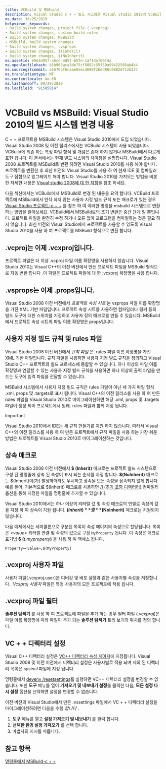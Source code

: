 ```yaml
---
title: VCBuild 및 MSBuild
description: Visual Studio c + + 빌드 시스템은 Visual Studio 2010의 VCBuild에서 MSBuild로 변경 되었습니다.
ms.date: 10/25/2019
helpviewer_keywords:
- Build system changes, project file (.vcxprog)
- Build system changes, custom build rules
- Build system changes, MSBuild
- MSBuild, build system changes
- Build system changes, .vsprops
- Build system changes, $(Inherit)
- Build system changes, $(NoInherit)
ms.assetid: e564d95f-a6cc-4d97-b57e-1a71daf66f4a
ms.openlocfilehash: b1b963aca3de75cf9852c55f59a99422568ab4b4
ms.sourcegitcommit: a1676bf6caae05ecd698f26ed80c08828722b237
ms.translationtype: MT
ms.contentlocale: ko-KR
ms.lasthandoff: 09/29/2020
ms.locfileid: "91505914"
---
```

# <a name="vcbuild-vs-msbuild-build-system-changes-in-visual-studio-2010"></a>VCBuild vs MSBuild: Visual Studio 2010의 빌드 시스템 변경 내용

C + + 프로젝트용 MSBuild 시스템은 Visual Studio 2010에서 도입 되었습니다. Visual Studio 2008 및 이전 릴리스에서는 VCBuild 시스템이 사용 되었습니다. VCBuild에 의존 하는 특정 파일 형식 및 개념은 존재 하지 않거나 MSBuild에서 다르게 표현 됩니다. 이 문서에서는 현재 빌드 시스템의 차이점을 설명합니다. Visual Studio 2008 프로젝트를 MSBuild로 변환 하려면 Visual Studio 2010를 사용 해야 합니다. 프로젝트를 변환한 후 최신 버전의 Visual Studio를 사용 하 여 현재 IDE 및 컴파일러 도구 집합으로 업그레이드 해야 합니다. Visual Studio 2010를 가져오는 방법을 비롯 한 자세한 내용은 [Visual studio 2008에 대 한 지침](use-native-multi-targeting.md#instructions-for-visual-studio-2008)을 참조 하세요.

다음 섹션에서는 VCBuild에서 MSBuild로 변경 된 내용을 요약 합니다. VCBuild 프로젝트에 MSBuild에서 인식 되지 않는 사용자 지정 빌드 규칙 또는 매크로가 있는 경우 [Visual Studio 프로젝트-c + +](../build/creating-and-managing-visual-cpp-projects.md) 를 참조 하 여 이러한 명령을 msbuild 시스템으로 변환 하는 방법을 알아보세요. VCBuild에서 MSBuild로의 초기 변환은 중간 단계 일 뿐입니다. 프로젝트 파일을 완전히 수정 하거나 오류 없이 프로그램을 컴파일하는 것은 필요 하지 않습니다. 최신 버전의 Visual Studio에서 프로젝트를 사용할 수 있도록 Visual Studio 2010을 사용 하 여 프로젝트를 MSBuild 형식으로 변환 합니다.

## <a name="vcproj-is-now-vcxproj"></a>.vcproj는 이제 .vcxproj입니다.

프로젝트 파일은 더 이상 .vcproj 파일 이름 확장명을 사용하지 않습니다. Visual Studio 2010는 Visual C++의 이전 버전에서 만든 프로젝트 파일을 MSBuild 형식으로 자동 변환 합니다 .이 파일은 프로젝트 파일에 대 한 .vcxproj 확장명을 사용 합니다.

## <a name="vsprops-is-now-props"></a>.vsprops는 이제 .props입니다.

Visual Studio 2008 이전 버전에서 *프로젝트 속성 시트* 는 vsprops 파일 이름 확장명을 가진 XML 기반 파일입니다. 프로젝트 속성 시트를 사용하면 컴파일러나 링커 등의 빌드 도구에 대한 스위치를 지정하고 사용자 정의 매크로를 만들 수 있습니다. MSBuild에서 프로젝트 속성 시트의 파일 이름 확장명은 props입니다.

## <a name="custom-build-rules-and-rules-files"></a>사용자 지정 빌드 규칙 및 rules 파일

Visual Studio 2008 이전 버전에서 *규칙 파일* 은. rules 파일 이름 확장명을 가진 XML 기반 파일입니다. 규칙 파일을 사용하면 사용자 지정 빌드 규칙을 정의하고 Visual Studio C++ 프로젝트의 빌드 프로세스에 통합할 수 있습니다. 하나 이상의 파일 이름 확장명과 연결할 수 있는 사용자 지정 빌드 규칙을 사용하면 하나 이상의 출력 파일을 만드는 도구에 입력 파일을 전달할 수 있습니다.

MSBuild 시스템에서 사용자 지정 빌드 규칙은 rules 파일이 아닌 세 가지 파일 형식 .xml, props 및 .targets로 표시 됩니다. Visual C++의 이전 릴리스를 사용 하 여 만든 rules 파일을 Visual Studio 2010로 마이그레이션하면 해당 .xml, props 및 .targets 파일이 생성 되어 프로젝트에서 원래. rules 파일과 함께 저장 됩니다.

> [!IMPORTANT]
> Visual Studio 2010에서 IDE는 새 규칙 만들기를 지원 하지 않습니다. 따라서 Visual C++의 이전 릴리스를 사용 하 여 만든 프로젝트에서 규칙 파일을 사용 하는 가장 쉬운 방법은 프로젝트를 Visual Studio 2010로 마이그레이션하는 것입니다.

## <a name="inheritance-macros"></a>상속 매크로

Visual Studio 2008 이전 버전에서 **$ (Inherit)** 매크로는 프로젝트 빌드 시스템으로 구성 된 명령줄에 상속 된 속성이 표시 되는 순서를 지정 합니다. **$(NoInherit)** 매크로는 $(Inherit)이(가) 발생하더라도 무시하고 상속될 모든 속성을 상속되지 않게 합니다. 예를 들어, 기본적으로 $(Inherit) 매크로를 사용하면 [/I (추가 포함 디렉터리)](../build/reference/i-additional-include-directories.md) 컴파일러 옵션을 통해 지정한 파일을 명령줄에 추가할 수 있습니다.

Visual Studio 2010에서는 하나 이상의 리터럴 값 및 속성 매크로의 연결로 속성의 값을 지정 하 여 상속이 지원 됩니다. **$(Inherit)** 및 **$(NoInherit)** 매크로는 지원되지 않습니다.

다음 예제에서는 세미콜론으로 구분된 목록이 속성 페이지의 속성으로 할당됩니다. 목록은 *\<value>* 리터럴 연결 및 속성의 값으로 구성 `MyProperty` 됩니다 .이 속성은 매크로 표기법 **$ (**<em>t.myproperty</em>**)** 을 사용 하 여 액세스 됩니다.

```
Property=<value>;$(MyProperty)
```

## <a name="vcxprojuser-files"></a>.vcxproj 사용자 파일

사용자 파일(.vcxproj.user)은 디버깅 및 배포 설정과 같은 사용자별 속성을 저장합니다. *.Vcxproj 사용자* 파일은 특정 사용자의 모든 프로젝트에 적용 됩니다.

## <a name="vcxprojfilters-file"></a>.vcxproj 파일 필터

**솔루션 탐색기** 를 사용 하 여 프로젝트에 파일을 추가 하는 경우 필터 파일 (*.vcxproj*)은 파일 이름 확장명에 따라 파일이 추가 되는 **솔루션 탐색기** 트리 보기의 위치를 정의 합니다.

## <a name="vc-directories-settings"></a>VC + + 디렉터리 설정

Visual C++ 디렉터리 설정은 [VC++ 디렉터리 속성 페이지](../build/reference/vcpp-directories-property-page.md)에 지정됩니다. Visual Studio 2008 및 이전 버전에서 디렉터리 설정은 사용자별로 적용 되며 제외 된 디렉터리 목록은 *sysincl* 파일에 지정 됩니다.

명령줄에서 [devenv /resetsettings](/visualstudio/ide/reference/resetsettings-devenv-exe)를 실행하면 VC++ 디렉터리 설정을 변경할 수 없습니다. 또한 **도구** 메뉴를 열어 **가져오기 및 내보내기 설정**를 클릭한 다음, **모든 설정 다시 설정** 옵션을 선택하면 설정을 변경할 수 없습니다.

이전 버전의 Visual Studio에서 만든 .vssettings 파일에서 VC + + 디렉터리 설정을 마이그레이션하려면 다음을 수행 *합니다* .

1. **도구** 메뉴를 열고 **설정 가져오기 및 내보내기** 를 클릭 합니다.
2. **선택한 환경 설정 가져오기** 를 선택 합니다.
3. 마법사의 지시를 따릅니다.

## <a name="see-also"></a>참고 항목

[명령줄에서 MSBuild-c + +](../build/msbuild-visual-cpp.md)
